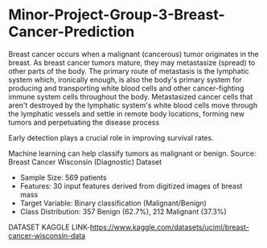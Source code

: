 # Minor-Project-Group-3-Breast-Cancer-Prediction
Breast cancer occurs when a malignant (cancerous) tumor originates in the breast. As breast cancer tumors mature, they may metastasize (spread) to other parts of the body. The primary route of metastasis is the lymphatic system which, ironically enough, is also the body's primary system for producing and transporting white blood cells and other cancer-fighting immune system cells throughout the body. Metastasized cancer cells that aren't destroyed by the lymphatic system's white blood cells move through the lymphatic vessels and settle in remote body locations, forming new tumors and perpetuating the disease process

Early detection plays a crucial role in improving survival rates.

Machine learning can help classify tumors as malignant or benign.
Source: Breast Cancer Wisconsin (Diagnostic) Dataset
- Sample Size: 569 patients
- Features: 30 input features derived from digitized images of breast mass
- Target Variable: Binary classification (Malignant/Benign)
- Class Distribution: 357 Benign (62.7%), 212 Malignant (37.3%)

DATASET KAGGLE LINK-https://www.kaggle.com/datasets/uciml/breast-cancer-wisconsin-data
